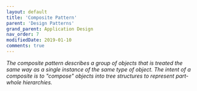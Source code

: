 ```yaml
---
layout: default
title: 'Composite Pattern'
parent: 'Design Patterns'
grand_parent: Application Design
nav_order: 7
modifiedDate: 2019-01-10
comments: true
---
```

<em>The composite pattern describes a group of objects that is treated the same way as a single instance of the same type of object. The intent of a composite is to "compose" objects into tree structures to represent part-whole hierarchies.</em>
